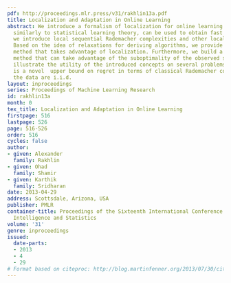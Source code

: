 ```yaml
---
pdf: http://proceedings.mlr.press/v31/rakhlin13a.pdf
title: Localization and Adaptation in Online Learning
abstract: We introduce a formalism of localization for online learning problems, which,
  similarly to statistical learning theory, can be used to obtain fast rates. In particular,
  we introduce local sequential Rademacher complexities and other local measures.
  Based on the idea of relaxations for deriving algorithms, we provide a template
  method that takes advantage of localization. Furthermore, we build a general adaptive
  method that can take advantage of the suboptimality of the observed sequence. We
  illustrate the utility of the introduced concepts on several problems. Among them
  is a novel  upper bound on regret in terms of classical Rademacher complexity when
  the data are i.i.d.
layout: inproceedings
series: Proceedings of Machine Learning Research
id: rakhlin13a
month: 0
tex_title: Localization and Adaptation in Online Learning
firstpage: 516
lastpage: 526
page: 516-526
order: 516
cycles: false
author:
- given: Alexander
  family: Rakhlin
- given: Ohad
  family: Shamir
- given: Karthik
  family: Sridharan
date: 2013-04-29
address: Scottsdale, Arizona, USA
publisher: PMLR
container-title: Proceedings of the Sixteenth International Conference on Artificial
  Intelligence and Statistics
volume: '31'
genre: inproceedings
issued:
  date-parts:
  - 2013
  - 4
  - 29
# Format based on citeproc: http://blog.martinfenner.org/2013/07/30/citeproc-yaml-for-bibliographies/
---
```

